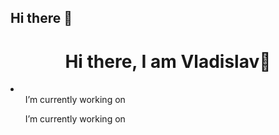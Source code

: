## Hi there 👋
<h1 align="center">Hi there, I am Vladislav👋</h1>
<li>
  <ol>
    I’m currently working on
  </ol>
  <ol>
    I’m currently working on
  </ol>
</li>
<!--

Here are some ideas to get you started:

- 🔭 I’m currently working on ...
- 🌱 I’m currently learning ...
- 👯 I’m looking to collaborate on ...
- 🤔 I’m looking for help with ...
- 💬 Ask me about ...
- 📫 How to reach me: ...
- 😄 Pronouns: ...
- ⚡ Fun fact: ...
-->
